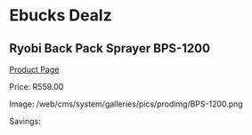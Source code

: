 
# Ebucks Dealz
## Ryobi Back Pack Sprayer BPS-1200
[Product Page](https://www.ebucks.com/web/shop/productSelected.do?prodId=1201651639&catId=363410833)

Price: R559.00

Image: /web/cms/system/galleries/pics/prodimg/BPS-1200.png

Savings: 


	